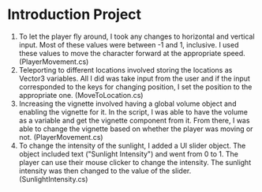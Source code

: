 # Introduction Project
1. To let the player fly around, I took any changes to horizontal and vertical input. Most of these values were between -1 and 1, inclusive. I used these values to move the character forward at the appropriate speed. (PlayerMovement.cs)
2. Teleporting to different locations involved storing the locations as Vector3 variables. All I did was take input from the user and if the input corresponded to the keys for changing position, I set the position to the appropriate one. (MoveToLocation.cs)
3. Increasing the vignette involved having a global volume object and enabling the vignette for it. In the script, I was able to have the volume as a variable and get the vignette component from it. From there, I was able to change the vignette based on whether the player was moving or not. (PlayerMovement.cs)
4. To change the intensity of the sunlight, I added a UI slider object. The object included text ("Sunlight Intensity") and went from 0 to 1. The player can use their mouse clicker to change the intensity. The sunlight intensity was then changed to the value of the slider. (SunlightIntensity.cs)
